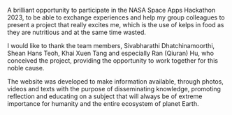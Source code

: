 A brilliant opportunity to participate in the NASA Space Apps Hackathon 2023, to be able to exchange experiences and help my group colleagues to present a project that really excites me, which is the use of kelps in food as they are nutritious and at the same time wasted. 

I would like to thank the team members, Sivabharathi Dhatchinamoorthi, Shean Hans Teoh, Khai Xuen Tang and especially Ran (Qiuran) Hu, who conceived the project, providing the opportunity to work together for this noble cause. 

The website was developed to make information available, through photos, videos and texts with the purpose of disseminating knowledge, promoting reflection and educating on a subject that will always be of extreme importance for humanity and the entire ecosystem of planet Earth.
